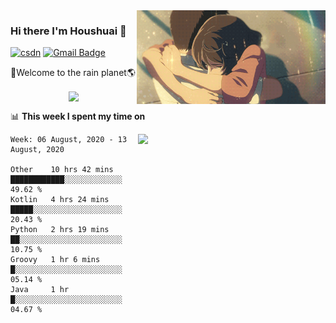 <img  align='right' height="150" src="https://github.com/LikeRainDay/LikeRainDay/blob/master/pic/img_rain_1.gif?raw=true">



### Hi there I'm Houshuai :lemon:

[![csdn](https://img.shields.io/badge/-csdn-c14438?style=flat-square&logo=c&logoColor=white)](https://blog.csdn.net/qq_15807167)
[![Gmail Badge](https://img.shields.io/badge/-gmail-c14438?style=flat-square&logo=Gmail&logoColor=white&link=mailto:houshuai0816@gmail.com)](mailto:houshuai0816@gmail.com)

🚀Welcome to the rain planet🌎

<center>
<img align='center'  src="https://source.unsplash.com/random/1200x600">
</center>

📊 **This week I spent my time on**

<img align='right'   width="300" src="https://github-readme-stats.vercel.app/api?username=LikeRainDay&show_icons=true&title_color=fff&icon_color=79ff97&text_color=9f9f9f&bg_color=151515">

<!--START_SECTION:waka-->
```text
Week: 06 August, 2020 - 13 August, 2020

Other    10 hrs 42 mins  ████████████░░░░░░░░░░░░░   49.62 % 
Kotlin   4 hrs 24 mins   █████░░░░░░░░░░░░░░░░░░░░   20.43 % 
Python   2 hrs 19 mins   ██░░░░░░░░░░░░░░░░░░░░░░░   10.75 % 
Groovy   1 hr 6 mins     █░░░░░░░░░░░░░░░░░░░░░░░░   05.14 % 
Java     1 hr            █░░░░░░░░░░░░░░░░░░░░░░░░   04.67 %
```
<!--END_SECTION:waka-->
